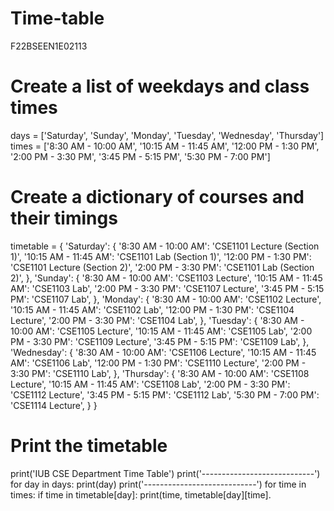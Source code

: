 # Time-table
F22BSEEN1E02113 

# Create a list of weekdays and class times
days = ['Saturday', 'Sunday', 'Monday', 'Tuesday', 'Wednesday', 'Thursday']
times = ['8:30 AM - 10:00 AM', '10:15 AM - 11:45 AM', '12:00 PM - 1:30 PM', 
         '2:00 PM - 3:30 PM', '3:45 PM - 5:15 PM', '5:30 PM - 7:00 PM']

# Create a dictionary of courses and their timings
timetable = {
    'Saturday': {
        '8:30 AM - 10:00 AM': 'CSE1101 Lecture (Section 1)',
        '10:15 AM - 11:45 AM': 'CSE1101 Lab (Section 1)',
        '12:00 PM - 1:30 PM': 'CSE1101 Lecture (Section 2)',
        '2:00 PM - 3:30 PM': 'CSE1101 Lab (Section 2)',
    },
    'Sunday': {
        '8:30 AM - 10:00 AM': 'CSE1103 Lecture',
        '10:15 AM - 11:45 AM': 'CSE1103 Lab',
        '2:00 PM - 3:30 PM': 'CSE1107 Lecture',
        '3:45 PM - 5:15 PM': 'CSE1107 Lab',
    },
    'Monday': {
        '8:30 AM - 10:00 AM': 'CSE1102 Lecture',
        '10:15 AM - 11:45 AM': 'CSE1102 Lab',
        '12:00 PM - 1:30 PM': 'CSE1104 Lecture',
        '2:00 PM - 3:30 PM': 'CSE1104 Lab',
    },
    'Tuesday': {
        '8:30 AM - 10:00 AM': 'CSE1105 Lecture',
        '10:15 AM - 11:45 AM': 'CSE1105 Lab',
        '2:00 PM - 3:30 PM': 'CSE1109 Lecture',
        '3:45 PM - 5:15 PM': 'CSE1109 Lab',
    },
    'Wednesday': {
        '8:30 AM - 10:00 AM': 'CSE1106 Lecture',
        '10:15 AM - 11:45 AM': 'CSE1106 Lab',
        '12:00 PM - 1:30 PM': 'CSE1110 Lecture',
        '2:00 PM - 3:30 PM': 'CSE1110 Lab',
    },
    'Thursday': {
        '8:30 AM - 10:00 AM': 'CSE1108 Lecture',
        '10:15 AM - 11:45 AM': 'CSE1108 Lab',
        '2:00 PM - 3:30 PM': 'CSE1112 Lecture',
        '3:45 PM - 5:15 PM': 'CSE1112 Lab',
        '5:30 PM - 7:00 PM': 'CSE1114 Lecture',
    }
}

# Print the timetable
print('IUB CSE Department Time Table')
print('----------------------------')
for day in days:
    print(day)
    print('----------------------------')
    for time in times:
        if time in timetable[day]:
            print(time, timetable[day][time].
